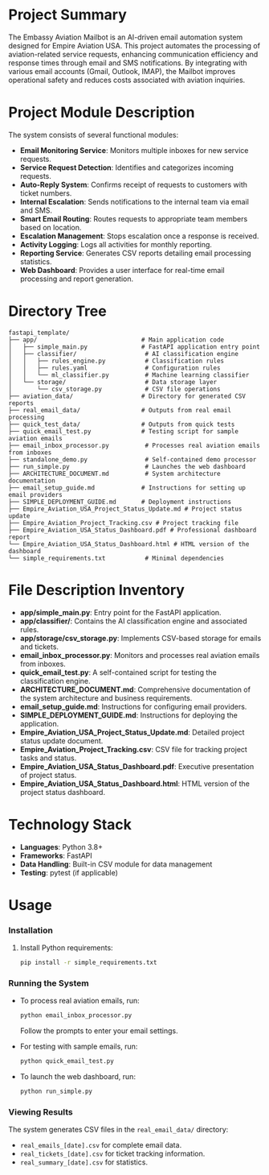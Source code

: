 # Project Summary
The Embassy Aviation Mailbot is an AI-driven email automation system designed for Empire Aviation USA. This project automates the processing of aviation-related service requests, enhancing communication efficiency and response times through email and SMS notifications. By integrating with various email accounts (Gmail, Outlook, IMAP), the Mailbot improves operational safety and reduces costs associated with aviation inquiries.

# Project Module Description
The system consists of several functional modules:
- **Email Monitoring Service**: Monitors multiple inboxes for new service requests.
- **Service Request Detection**: Identifies and categorizes incoming requests.
- **Auto-Reply System**: Confirms receipt of requests to customers with ticket numbers.
- **Internal Escalation**: Sends notifications to the internal team via email and SMS.
- **Smart Email Routing**: Routes requests to appropriate team members based on location.
- **Escalation Management**: Stops escalation once a response is received.
- **Activity Logging**: Logs all activities for monthly reporting.
- **Reporting Service**: Generates CSV reports detailing email processing statistics.
- **Web Dashboard**: Provides a user interface for real-time email processing and report generation.

# Directory Tree
```
fastapi_template/
├── app/                             # Main application code
│   ├── simple_main.py               # FastAPI application entry point
│   ├── classifier/                   # AI classification engine
│   │   ├── rules_engine.py           # Classification rules
│   │   ├── rules.yaml                # Configuration rules
│   │   └── ml_classifier.py          # Machine learning classifier
│   └── storage/                      # Data storage layer
│       └── csv_storage.py            # CSV file operations
├── aviation_data/                   # Directory for generated CSV reports
├── real_email_data/                 # Outputs from real email processing
├── quick_test_data/                 # Outputs from quick tests
├── quick_email_test.py              # Testing script for sample aviation emails
├── email_inbox_processor.py          # Processes real aviation emails from inboxes
├── standalone_demo.py                # Self-contained demo processor
├── run_simple.py                     # Launches the web dashboard
├── ARCHITECTURE_DOCUMENT.md          # System architecture documentation
├── email_setup_guide.md             # Instructions for setting up email providers
├── SIMPLE_DEPLOYMENT_GUIDE.md       # Deployment instructions
├── Empire_Aviation_USA_Project_Status_Update.md # Project status update
├── Empire_Aviation_Project_Tracking.csv # Project tracking file
├── Empire_Aviation_USA_Status_Dashboard.pdf # Professional dashboard report
└── Empire_Aviation_USA_Status_Dashboard.html # HTML version of the dashboard
└── simple_requirements.txt           # Minimal dependencies
```

# File Description Inventory
- **app/simple_main.py**: Entry point for the FastAPI application.
- **app/classifier/**: Contains the AI classification engine and associated rules.
- **app/storage/csv_storage.py**: Implements CSV-based storage for emails and tickets.
- **email_inbox_processor.py**: Monitors and processes real aviation emails from inboxes.
- **quick_email_test.py**: A self-contained script for testing the classification engine.
- **ARCHITECTURE_DOCUMENT.md**: Comprehensive documentation of the system architecture and business requirements.
- **email_setup_guide.md**: Instructions for configuring email providers.
- **SIMPLE_DEPLOYMENT_GUIDE.md**: Instructions for deploying the application.
- **Empire_Aviation_USA_Project_Status_Update.md**: Detailed project status update document.
- **Empire_Aviation_Project_Tracking.csv**: CSV file for tracking project tasks and status.
- **Empire_Aviation_USA_Status_Dashboard.pdf**: Executive presentation of project status.
- **Empire_Aviation_USA_Status_Dashboard.html**: HTML version of the project status dashboard.

# Technology Stack
- **Languages**: Python 3.8+
- **Frameworks**: FastAPI
- **Data Handling**: Built-in CSV module for data management
- **Testing**: pytest (if applicable)

# Usage
### Installation
1. Install Python requirements:
   ```bash
   pip install -r simple_requirements.txt
   ```

### Running the System
- To process real aviation emails, run:
   ```bash
   python email_inbox_processor.py
   ```
   Follow the prompts to enter your email settings.

- For testing with sample emails, run:
   ```bash
   python quick_email_test.py
   ```

- To launch the web dashboard, run:
   ```bash
   python run_simple.py
   ```

### Viewing Results
The system generates CSV files in the `real_email_data/` directory:
- `real_emails_[date].csv` for complete email data.
- `real_tickets_[date].csv` for ticket tracking information.
- `real_summary_[date].csv` for statistics.
